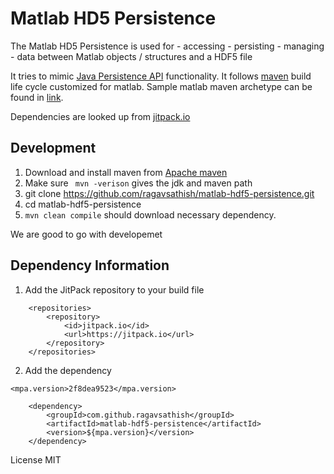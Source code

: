 # Matlab HD5 Persistence

The Matlab HD5 Persistence is used for 
	- accessing
	- persisting
	- managing 
	- data between Matlab objects / structures and a HDF5 file

It tries to mimic [Java Persistence API](http://openjpa.apache.org/builds/1.2.3/apache-openjpa/docs/jpa_overview_arch.html) functionality. It follows [maven](https://maven.apache.org/) build life cycle customized for matlab. Sample matlab maven archetype can be found in [link](https://github.com/ragavsathish/matlab-simple-archetype). 

Dependencies are looked up from [jitpack.io](https://jitpack.io) 

## Development

1. Download and install maven from [Apache maven](https://maven.apache.org/index.html)
2. Make sure ```  mvn -verison ``` gives the jdk and maven path
3. git clone https://github.com/ragavsathish/matlab-hdf5-persistence.git
4. cd matlab-hdf5-persistence
5. ``` mvn clean compile ``` should download necessary dependency. 

We are good to go with developemet 

## Dependency Information

1. Add the JitPack repository to your build file

```
	<repositories>
		<repository>
		    <id>jitpack.io</id>
		    <url>https://jitpack.io</url>
		</repository>
	</repositories>
```

2. Add the dependency

``` <mpa.version>2f8dea9523</mpa.version> ```

```
	<dependency>
	    <groupId>com.github.ragavsathish</groupId>
	    <artifactId>matlab-hdf5-persistence</artifactId>
	    <version>${mpa.version}</version>
	</dependency>

```
License MIT
